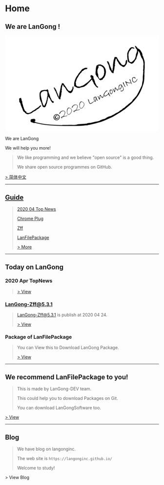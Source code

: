 <script LANGUAGE="JavaScript">
	function openwin() {
	window.open ("https://langonginc.github.io/", "newwindow", "height=500, width=700, toolbar=no, menubar=no, scrollbars=no, resizable=no, location=no, status=no")   
	}
</script>

# Home

## We are **LanGong** !

![Logo](/img/black.png)

We are LanGong

We will help you more!

> We like programming and we believe "open source" is a good thing. 
>
> We share open source programmes on GitHub.

[ > 简体中文 ](/ch/)  

---

## [Guide](/en/guide/)

>
> [2020 04 Top News](https://langonginc.github.io/Topnew202004)
>
> [Chrome Plug](/ChromeLanGong/)
>
> [Zff](/Zff/)
>
> [LanFilePackage](/LanFilePackage/)
>
> [ > More ](/en/guide/)  
>

---

## Today on LanGong

### 2020 Apr TopNews

>
> [ > View ](https://langonginc.github.io/Topnew202004)
>

### LanGong-Zff@5.3.1

> LanGong-Zff@5.3.1 is publish at 2020 04 24.
>
> [ > View ](/en/inv/Zff/)

### Package of LanFilePackage

> You can View this to Download LanGong Package.
>
> [ > View ](/Package)

---

## We recommend LanFilePackage to you!

>
> This is made by LanGong-DEV team.
>
> This could help you to download Packages on Git.
>
> You can download LanGongSoftware too.
>

[ > View ](/LanFilePackage/)

---

## Blog

>
> We have blog on langonginc.
>
> The web site is `https://langonginc.github.io/`
>
> Welcome to study!
>

<a onclick="openwin()"> > View Blog </a>
